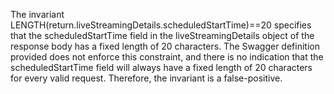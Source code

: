 The invariant LENGTH(return.liveStreamingDetails.scheduledStartTime)==20 specifies that the scheduledStartTime field in the liveStreamingDetails object of the response body has a fixed length of 20 characters. The Swagger definition provided does not enforce this constraint, and there is no indication that the scheduledStartTime field will always have a fixed length of 20 characters for every valid request. Therefore, the invariant is a false-positive.
